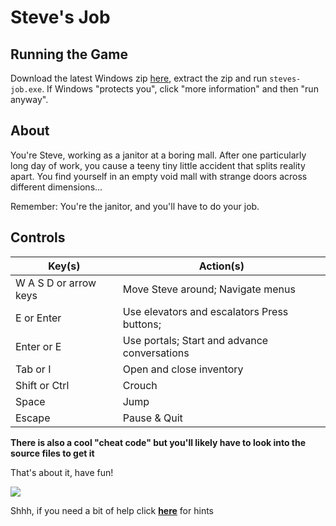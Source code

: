 # Steve's Job

## Running the Game

Download the latest Windows zip
[here](https://github.com/finnmito/steves-job/releases/latest),
extract the zip and run `steves-job.exe`.
If Windows "protects you", click "more information"
and then "run anyway".

## About

You're Steve, working as a janitor at a boring mall.  After one
particularly long day of work, you cause a teeny tiny little accident
that splits reality apart.  You find yourself in an empty void mall with
strange doors across different dimensions...

Remember:  You're the janitor, and you'll have to do your job.

## Controls

| Key(s)                 | Action(s)                                   |
|------------------------|---------------------------------------------|
| W A S D or arrow keys  | Move Steve around; Navigate menus           |
| E or Enter             | Use elevators and escalators Press buttons; |
| Enter or E             | Use portals; Start and advance conversations|
| Tab or I               | Open and close inventory                    |
| Shift or Ctrl          | Crouch                                      |
| Space                  | Jump                                        |
| Escape                 | Pause & Quit                                |

__There is also a cool "cheat code" but you'll likely have to look into the source files to get it__

That's about it, have fun!

![](https://repository-images.githubusercontent.com/363396456/e9ba1980-d428-11eb-868e-d53d193f33fc)

Shhh, if you need a bit of help click **[here](https://finnmito.github.io)** for hints

